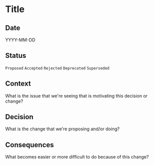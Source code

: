 # Title

## Date
YYYY-MM-DD

## Status
`Proposed` `Accepted` `Rejected` `Deprecated` `Superseded`

## Context
What is the issue that we're seeing that is motivating this decision or change?

## Decision
What is the change that we're proposing and/or doing?

## Consequences
What becomes easier or more difficult to do because of this change?
